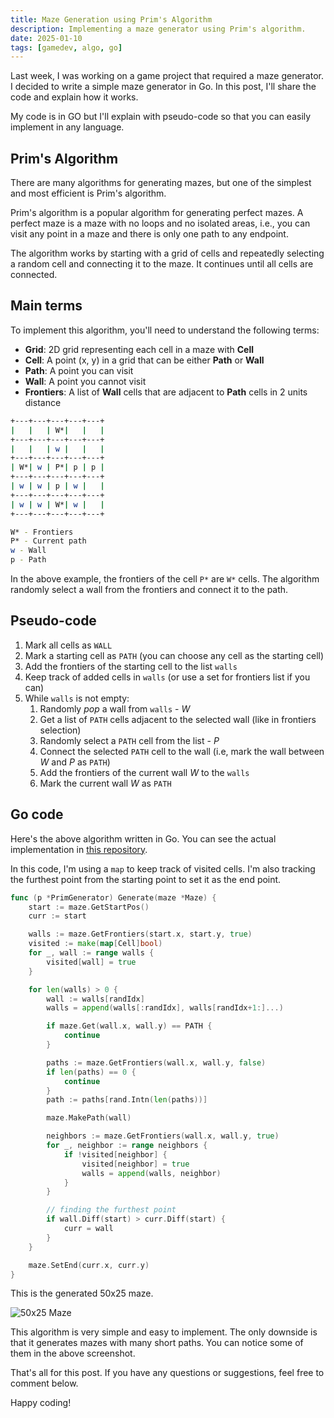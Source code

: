 ```yaml
---
title: Maze Generation using Prim's Algorithm
description: Implementing a maze generator using Prim's algorithm.
date: 2025-01-10
tags: [gamedev, algo, go]
---
```


Last week, I was working on a game project that required a maze generator. I decided to write a simple maze generator in Go. In this post, I'll share the code and explain how it works. 

My code is in GO but I'll explain with pseudo-code so that you can easily implement in any language.

## Prim's Algorithm

There are many algorithms for generating mazes, but one of the simplest and most efficient is Prim's algorithm. 

Prim's algorithm is a popular algorithm for generating perfect mazes. A perfect maze is a maze with no loops and no isolated areas, i.e., you can visit any point in a maze and there is only one path to any endpoint.

The algorithm works by starting with a grid of cells and repeatedly selecting a random cell and connecting it to the maze. It continues until all cells are connected.

## Main terms

To implement this algorithm, you'll need to understand the following terms:
- **Grid**: 2D grid representing each cell in a maze with **Cell**
- **Cell**: A point (x, y) in a grid that can be either **Path** or **Wall**
- **Path**: A point you can visit
- **Wall**: A point you cannot visit
- **Frontiers**: A list of **Wall** cells that are adjacent to **Path** cells in 2 units distance

```sh 
+---+---+---+---+---+
|   |   | W*|   |   |
+---+---+---+---+---+
|   |   | w |   |   |
+---+---+---+---+---+
| W*| w | P*| p | p |
+---+---+---+---+---+
| w | w | p | w |   |
+---+---+---+---+---+
| w | w | W*| w |   |
+---+---+---+---+---+

W* - Frontiers
P* - Current path
w - Wall
p - Path
```

In the above example, the frontiers of the cell `P*` are `W*` cells. The algorithm randomly select a wall from the frontiers and connect it to the path.

## Pseudo-code

1. Mark all cells as `WALL`
2. Mark a starting cell as `PATH` (you can choose any cell as the starting cell)
3. Add the frontiers of the starting cell to the list `walls`
4. Keep track of added cells in `walls` (or use a set for frontiers list if you can)
5. While `walls` is not empty:
    1. Randomly *pop* a wall from `walls` - *W*
    2. Get a list of `PATH` cells adjacent to the selected wall (like in frontiers selection)
    3. Randomly select a `PATH` cell from the list - *P*
    4. Connect the selected `PATH` cell to the wall (i.e, mark the wall between *W* and *P*  as `PATH`)
    5. Add the frontiers of the current wall *W* to the `walls`
    6. Mark the current wall *W* as `PATH`

## Go code 

Here's the above algorithm written in Go. You can see the actual implementation in [this repository](https://github.com/Kaamkiya/gg/blob/main/internal/app/maze/mazegenerator/generator.go).

In this code, I'm using a `map` to keep track of visited cells. I'm also tracking the furthest point from the starting point to set it as the end point.

```go 
func (p *PrimGenerator) Generate(maze *Maze) {
	start := maze.GetStartPos()
	curr := start

	walls := maze.GetFrontiers(start.x, start.y, true)
	visited := make(map[Cell]bool)
	for _, wall := range walls {
		visited[wall] = true
	}

	for len(walls) > 0 {
		wall := walls[randIdx]
		walls = append(walls[:randIdx], walls[randIdx+1:]...)

		if maze.Get(wall.x, wall.y) == PATH {
			continue
		}

		paths := maze.GetFrontiers(wall.x, wall.y, false)
		if len(paths) == 0 {
			continue
		}
		path := paths[rand.Intn(len(paths))]

		maze.MakePath(wall)

		neighbors := maze.GetFrontiers(wall.x, wall.y, true)
		for _, neighbor := range neighbors {
			if !visited[neighbor] {
				visited[neighbor] = true
				walls = append(walls, neighbor)
			}
		}

		// finding the furthest point
		if wall.Diff(start) > curr.Diff(start) {
			curr = wall
		}
	}

	maze.SetEnd(curr.x, curr.y)
}
```

This is the generated 50x25 maze.

![50x25 Maze](/img/maze.png)

This algorithm is very simple and easy to implement. The only downside is that it generates mazes with many short paths. You can notice some of them in the above screenshot. 

That's all for this post. If you have any questions or suggestions, feel free to comment below. 

Happy coding!


